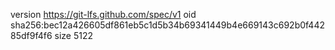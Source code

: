 version https://git-lfs.github.com/spec/v1
oid sha256:bec12a426605df861eb5c1d5b34b69341449b4e669143c692b0f44285df9f4f6
size 5122
